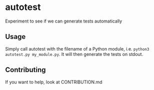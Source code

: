 # autotest

Experiment to see if we can generate tests automatically

## Usage

Simply call autotest with the filename of a Python module, i.e. `python3 autotest.py my_module.py`. It will then generate the tests on stdout.

## Contributing

If you want to help, look at CONTRIBUTION.md
